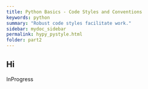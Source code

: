 ```yaml
---
title: Python Basics - Code Styles and Conventions
keywords: python
summary: "Robust code styles facilitate work."
sidebar: mydoc_sidebar
permalink: hypy_pystyle.html
folder: part2
---
```


## Hi

InProgress
